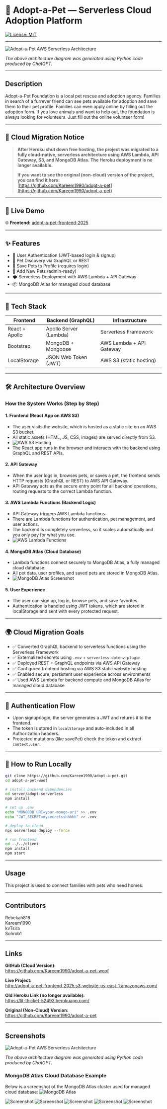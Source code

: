 # 🐾 Adopt-a-Pet — Serverless Cloud Adoption Platform
[![License: MIT](https://img.shields.io/badge/License-MIT-yellow.svg)](https://opensource.org/licenses/MIT)

---

![Adopt-a-Pet AWS Serverless Architecture](./client/public/adopt-a-pet_aws_serverless_architecture.png)

*The above architecture diagram was generated using Python code produced by ChatGPT.*

---

## Description
Adopt-a-Pet Foundation is a local pet rescue and adoption agency. Families in search of a furrever friend can see pets available for adoption and save them to their pet profile. Families can even apply online by filling out the adoption form. If you love animals and want to help out, the foundation is always looking for volunteers. Just fill out the online volunteer form!

---

## 🚨 Cloud Migration Notice
> **After Heroku shut down free hosting, the project was migrated to a fully cloud-native, serverless architecture using AWS Lambda, API Gateway, S3, and MongoDB Atlas. The Heroku deployment is no longer available.**
>
> **If you want to see the original (non-cloud) version of the project, you can find it here:**  
> [https://github.com/Kareem1990/adopt-a-pet](https://github.com/Kareem1990/adopt-a-pet)

---

## 🚀 Live Demo
🌐 **Frontend:** [adopt-a-pet-frontend-2025](http://adopt-a-pet-frontend-2025.s3-website-us-east-1.amazonaws.com)

---

## ✨ Features
- 🔐 User Authentication (JWT-based login & signup)
- 🐶 Pet Discovery via GraphQL or REST
- 💾 Save Pets to Profile (requires login)
- 🧾 Add New Pets (admin-ready)
- 🌩️ Serverless Deployment with AWS Lambda + API Gateway
- 📦 MongoDB Atlas for managed cloud database

---

## 🔧 Tech Stack

| Frontend           | Backend (GraphQL)        | Infrastructure                |
|--------------------|-------------------------|-------------------------------|
| React + Apollo     | Apollo Server (Lambda)  | Serverless Framework          |
| Bootstrap          | MongoDB + Mongoose      | AWS Lambda + API Gateway      |
| LocalStorage       | JSON Web Token (JWT)    | AWS S3 (static hosting)       |

---

## 🛠️ Architecture Overview

### How the System Works (Step by Step)

#### 1. **Frontend (React App on AWS S3)**
- The user visits the website, which is hosted as a static site on an AWS S3 bucket.
- All static assets (HTML, JS, CSS, images) are served directly from S3.
- ![AWS S3 Hosting](docs/s3.png)
- The React app runs in the browser and interacts with the backend using GraphQL and REST APIs.

#### 2. **API Gateway**
- When the user logs in, browses pets, or saves a pet, the frontend sends HTTP requests (GraphQL or REST) to AWS API Gateway.
- API Gateway acts as the secure entry point for all backend operations, routing requests to the correct Lambda function.

#### 3. **AWS Lambda Functions (Backend Logic)**
- API Gateway triggers AWS Lambda functions.
- There are Lambda functions for authentication, pet management, and user actions.
- The backend is completely serverless, so it scales automatically and you only pay for what you use.
- ![AWS Lambda Functions](docs/lambda-functions.png)

#### 4. **MongoDB Atlas (Cloud Database)**
- Lambda functions connect securely to MongoDB Atlas, a fully managed cloud database.
- All pet data, user profiles, and saved pets are stored in MongoDB Atlas.
- ![MongoDB Atlas Screenshot](docs/atlas.png)

#### 5. **User Experience**
- The user can sign up, log in, browse pets, and save favorites.
- Authentication is handled using JWT tokens, which are stored in localStorage and sent with every protected request.

---

## 🌍 Cloud Migration Goals

- ✅ Converted GraphQL backend to serverless functions using the Serverless Framework
- ✅ Externalized secrets using `.env` + `serverless-dotenv-plugin`
- ✅ Deployed REST + GraphQL endpoints via AWS API Gateway
- ✅ Configured frontend hosting via AWS S3 static website hosting
- ✅ Enabled secure, persistent user experience across environments
- ✅ Used AWS Lambda for backend compute and MongoDB Atlas for managed cloud database

---

## 🔐 Authentication Flow

- Upon signup/login, the server generates a JWT and returns it to the frontend.
- The token is stored in `localStorage` and auto-included in all Authorization headers.
- Protected mutations (like savePet) check the token and extract `context.user`.

---

## 🧪 How to Run Locally

```bash
git clone https://github.com/Kareem1990/adopt-a-pet.git
cd adopt-a-pet-woof

# install backend dependencies
cd server/adopt-serverless
npm install

# set up .env
echo "MONGODB_URI=your-mongo-uri" >> .env
echo "JWT_SECRET=mysecretsshhhhh" >> .env

# deploy to cloud
npx serverless deploy --force

# run frontend
cd ../../client
npm install
npm start
```

---

## Usage
This project is used to connect families with pets who need homes.

---

## Contributors 
Rebekah818  
Kareem1990  
kvTsira  
Sohrob1  

---

## Links

**GitHub (Cloud Version):**  
https://github.com/Kareem1990/adopt-a-pet-woof

**Live Project:**  
http://adopt-a-pet-frontend-2025.s3-website-us-east-1.amazonaws.com/

**Old Heroku Link (no longer available):**  
https://lit-thicket-52493.herokuapp.com/

**Original (Non-Cloud) Version:**  
https://github.com/Kareem1990/adopt-a-pet

---

## Screenshots

![Adopt-a-Pet AWS Serverless Architecture](./client/public/adopt-a-pet_aws_serverless_architecture.png)

*The above architecture diagram was generated using Python code produced by ChatGPT.*

### MongoDB Atlas Cloud Database Example
Below is a screenshot of the MongoDB Atlas cluster used for managed cloud database:
![MongoDB Atlas](./client/public/atlas-screenshot.png)

![Screenshot](./client/public/screenshot1.PNG)
![Screenshot](./client/public/screenshot2.PNG)
![Screenshot](./client/public/screenshot3.PNG)
![Screenshot](./client/public/adoptformscreenshot.PNG)
![Screenshot](./client/public/volunteerformscreenshot.PNG)
